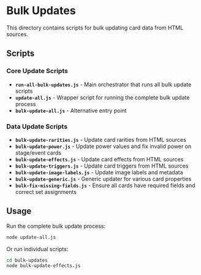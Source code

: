 # Bulk Updates

This directory contains scripts for bulk updating card data from HTML sources.

## Scripts

### Core Update Scripts
- **`run-all-bulk-updates.js`** - Main orchestrator that runs all bulk update scripts
- **`update-all.js`** - Wrapper script for running the complete bulk update process
- **`bulk-update-all.js`** - Alternative entry point

### Data Update Scripts
- **`bulk-update-rarities.js`** - Update card rarities from HTML sources
- **`bulk-update-power.js`** - Update power values and fix invalid power on stage/event cards
- **`bulk-update-effects.js`** - Update card effects from HTML sources
- **`bulk-update-triggers.js`** - Update card triggers from HTML sources
- **`bulk-update-image-labels.js`** - Update image labels and metadata
- **`bulk-update-generic.js`** - Generic updater for various card properties
- **`bulk-fix-missing-fields.js`** - Ensure all cards have required fields and correct set assignments

## Usage

Run the complete bulk update process:
```bash
node update-all.js
```

Or run individual scripts:
```bash
cd bulk-updates
node bulk-update-effects.js
``` 